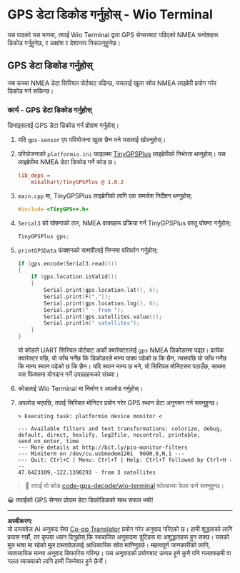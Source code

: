 <!--
CO_OP_TRANSLATOR_METADATA:
{
  "original_hash": "fbbcf96a9b63ccd661db98bbf854bb06",
  "translation_date": "2025-08-27T14:50:19+00:00",
  "source_file": "3-transport/lessons/1-location-tracking/wio-terminal-gps-decode.md",
  "language_code": "ne"
}
-->
# GPS डेटा डिकोड गर्नुहोस् - Wio Terminal

यस पाठको यस भागमा, तपाईं Wio Terminal द्वारा GPS सेन्सरबाट पढिएको NMEA सन्देशहरू डिकोड गर्नुहुनेछ, र अक्षांश र देशान्तर निकाल्नुहुनेछ।

## GPS डेटा डिकोड गर्नुहोस्

जब कच्चा NMEA डेटा सिरियल पोर्टबाट पढिन्छ, यसलाई खुला स्रोत NMEA लाइब्रेरी प्रयोग गरेर डिकोड गर्न सकिन्छ।

### कार्य - GPS डेटा डिकोड गर्नुहोस्

डिभाइसलाई GPS डेटा डिकोड गर्न प्रोग्राम गर्नुहोस्।

1. यदि `gps-sensor` एप परियोजना खुला छैन भने यसलाई खोल्नुहोस्।

1. परियोजनाको `platformio.ini` फाइलमा [TinyGPSPlus](https://github.com/mikalhart/TinyGPSPlus) लाइब्रेरीको निर्भरता थप्नुहोस्। यस लाइब्रेरीमा NMEA डेटा डिकोड गर्ने कोड छ।

    ```ini
    lib_deps =
        mikalhart/TinyGPSPlus @ 1.0.2
    ```

1. `main.cpp` मा, TinyGPSPlus लाइब्रेरीको लागि एक समावेश निर्देशन थप्नुहोस्:

    ```cpp
    #include <TinyGPS++.h>
    ```

1. `Serial3` को घोषणाको तल, NMEA वाक्यहरू प्रक्रिया गर्न TinyGPSPlus वस्तु घोषणा गर्नुहोस्:

    ```cpp
    TinyGPSPlus gps;
    ```

1. `printGPSData` फंक्शनको सामग्रीलाई निम्नमा परिवर्तन गर्नुहोस्:

    ```cpp
    if (gps.encode(Serial3.read()))
    {
        if (gps.location.isValid())
        {
            Serial.print(gps.location.lat(), 6);
            Serial.print(F(","));
            Serial.print(gps.location.lng(), 6);
            Serial.print(" - from ");
            Serial.print(gps.satellites.value());
            Serial.println(" satellites");
        }
    }
    ```

    यो कोडले UART सिरियल पोर्टबाट अर्को क्यारेक्टरलाई `gps` NMEA डिकोडरमा पढ्छ। प्रत्येक क्यारेक्टर पछि, यो जाँच गर्नेछ कि डिकोडरले मान्य वाक्य पढेको छ कि छैन, त्यसपछि यो जाँच गर्नेछ कि मान्य स्थान पढेको छ कि छैन। यदि स्थान मान्य छ भने, यो सिरियल मोनिटरमा पठाउँछ, साथमा यस फिक्समा योगदान गर्ने उपग्रहहरूको संख्या।

1. कोडलाई Wio Terminal मा निर्माण र अपलोड गर्नुहोस्।

1. अपलोड भएपछि, तपाईं सिरियल मोनिटर प्रयोग गरेर GPS स्थान डेटा अनुगमन गर्न सक्नुहुन्छ।

    ```output
    > Executing task: platformio device monitor <
    
    --- Available filters and text transformations: colorize, debug, default, direct, hexlify, log2file, nocontrol, printable, send_on_enter, time
    --- More details at http://bit.ly/pio-monitor-filters
    --- Miniterm on /dev/cu.usbmodem1201  9600,8,N,1 ---
    --- Quit: Ctrl+C | Menu: Ctrl+T | Help: Ctrl+T followed by Ctrl+H ---
    47.6423109,-122.1390293 - from 3 satellites
    ```

> 💁 तपाईं यो कोड [code-gps-decode/wio-terminal](../../../../../3-transport/lessons/1-location-tracking/code-gps-decode/wio-terminal) फोल्डरमा फेला पार्न सक्नुहुन्छ।

😀 तपाईंको GPS सेन्सर प्रोग्राम डेटा डिकोडिङको साथ सफल भयो!

---

**अस्वीकरण**:  
यो दस्तावेज़ AI अनुवाद सेवा [Co-op Translator](https://github.com/Azure/co-op-translator) प्रयोग गरेर अनुवाद गरिएको छ। हामी शुद्धताको लागि प्रयास गर्छौं, तर कृपया ध्यान दिनुहोस् कि स्वचालित अनुवादमा त्रुटिहरू वा अशुद्धताहरू हुन सक्छ। यसको मूल भाषा मा रहेको मूल दस्तावेज़लाई आधिकारिक स्रोत मानिनुपर्छ। महत्वपूर्ण जानकारीको लागि, व्यावसायिक मानव अनुवाद सिफारिस गरिन्छ। यस अनुवादको प्रयोगबाट उत्पन्न हुने कुनै पनि गलतफहमी वा गलत व्याख्याको लागि हामी जिम्मेवार हुने छैनौं।